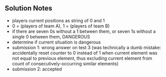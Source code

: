 ## Solution Notes

* players current positions as string of 0 and 1
*  0 = (players of team A), 1 = (players of team B)
* if there are seven 0s without a 1 between them, or seven 1s without a single 0 between them, DANGEROUS
* determine if current situation is dangerous
* submission 1: wrong answer on test 3 (was technically a dumb mistake: accidentally reset counter to 0 instead of 1 when current element was not equal to previous element, thus excluding current element from count of consecutively-occurring similar elements)
* submission 2: accepted